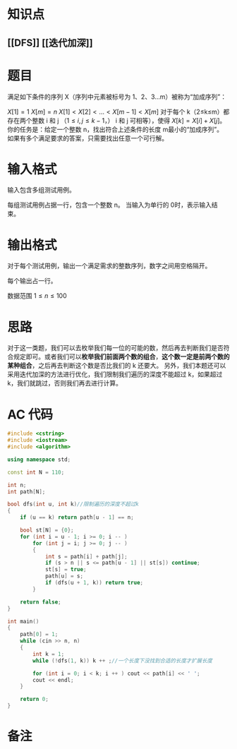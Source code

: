 # 知识点
  ## [[DFS]] [[迭代加深]]
# 题目
 满足如下条件的序列 X（序列中元素被标号为 1、2、3…m）被称为“加成序列”：

$X[1]=1$
$X[m]=n$
$X[1]<X[2]<…<X[m−1]<X[m]$
对于每个 k（2≤k≤m）都存在两个整数 i 和 j $（1≤i, j≤k−1，）$ i 和 j 可相等），使得 $X[k]=X[i]+X[j]$。
你的任务是：给定一个整数 n，找出符合上述条件的长度 m最小的“加成序列”。
如果有多个满足要求的答案，只需要找出任意一个可行解。

# 输入格式
输入包含多组测试用例。

每组测试用例占据一行，包含一个整数 n。
当输入为单行的 0时，表示输入结束。

# 输出格式
对于每个测试用例，输出一个满足需求的整数序列，数字之间用空格隔开。

每个输出占一行。

数据范围
$1≤n≤100$

# 思路
对于这一类题，我们可以去枚举我们每一位的可能的数，然后再去判断我们是否符合规定即可。或者我们可以**枚举我们前面两个数的组合**，**这个数一定是前两个数的某种组合**，之后再去判断这个数是否比我们的 k 还要大。
另外，我们本题还可以采用迭代加深的方法进行优化，我们限制我们遍历的深度不能超过 k，如果超过 k，我们就跳过，否则我们再去进行计算。
# AC 代码
```cpp
#include <cstring>
#include <iostream>
#include <algorithm>

using namespace std;

const int N = 110;

int n;
int path[N];

bool dfs(int u, int k)//限制遍历的深度不超过k
{
    if (u == k) return path[u - 1] == n;

    bool st[N] = {0};
    for (int i = u - 1; i >= 0; i -- )
        for (int j = i; j >= 0; j -- )
        {
            int s = path[i] + path[j];
            if (s > n || s <= path[u - 1] || st[s]) continue;
            st[s] = true;
            path[u] = s;
            if (dfs(u + 1, k)) return true;
        }

    return false;
}

int main()
{
    path[0] = 1;
    while (cin >> n, n)
    {
        int k = 1;
        while (!dfs(1, k)) k ++ ;//一个长度下没找到合适的长度才扩展长度

        for (int i = 0; i < k; i ++ ) cout << path[i] << ' ';
        cout << endl;
    }

    return 0;
}
```
# 备注

